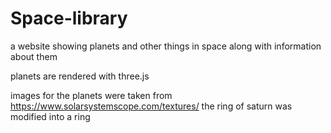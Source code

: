 # Space-library
a website showing planets and other things in space along with information about them

planets are rendered with three.js

images for the planets were taken from https://www.solarsystemscope.com/textures/
the ring of saturn was modified into a ring

